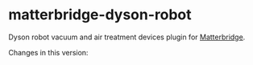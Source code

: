 # matterbridge-dyson-robot

Dyson robot vacuum and air treatment devices plugin for [Matterbridge](https://github.com/Luligu/matterbridge).

Changes in this version:
